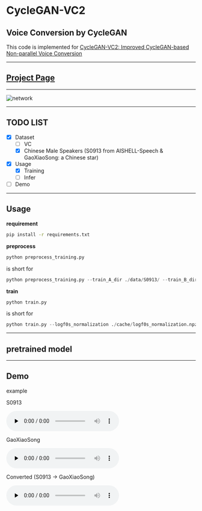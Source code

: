 # **CycleGAN-VC2**

## **Voice Conversion by CycleGAN**

This code is implemented for [CycleGAN-VC2: Improved CycleGAN-based Non-parallel Voice Conversion](https://arxiv.org/abs/1904.04631])

------

## [**Project Page**](http://www.kecl.ntt.co.jp/people/kaneko.takuhiro/projects/cyclegan-vc2/index.html)

------

![network](http://www.kecl.ntt.co.jp/people/kaneko.takuhiro/projects/cyclegan-vc2/images/network.png "network")


------
## TODO LIST
- [x] Dataset
  - [ ] VC
  - [x] Chinese Male Speakers (S0913 from AISHELL-Speech & GaoXiaoSong: a Chinese star)
- [x] Usage
  - [x] Training
  - [ ] Infer
- [ ] Demo

------

## **Usage**

**requirement** 

```bash
pip install -r requirements.txt
```

**preprocess**

```python
python preprocess_training.py
```
is short for

```python
python preprocess_training.py --train_A_dir ./data/S0913/ --train_B_dir ./data/gaoxiaosong/ --cache_folder ./cache/
```


**train** 
```python
python train.py
```

is short for

```python
python train.py --logf0s_normalization ./cache/logf0s_normalization.npz --mcep_normalization ./cache/mcep_normalization.npz --coded_sps_A_norm ./cache/coded_sps_A_norm.pickle --coded_sps_B_norm ./cache/coded_sps_B_norm.pickle --model_checkpoint ./model_checkpoint/ --resume_training_at ./model_checkpoint/_CycleGAN_CheckPoint --validation_A_dir ./data/S0913/ --output_A_dir ./converted_sound/S0913 --validation_B_dir ./data/gaoxiaosong/ --output_B_dir ./converted_sound/gaoxiaosong/
```

------

## **pretrained model**

------

## **Demo**

example

S0913

<audio id="audio" controls="" preload="none">
<source id="wav" src="./data/S0913/BAC009S0913W0351.wav">
</audio>

GaoXiaoSong

<audio id="audio" controls="" preload="none">
<source id="wav" src="./data/gaoxiaosong/gaoxiaosong_1.wav">
</audio>

Converted (S0913 -> GaoXiaoSong)

<audio id="audio" controls="" preload="none">
<source id="wav" src="./converted_sound/S0913/BAC009S0913W0351.wav">
</audio>